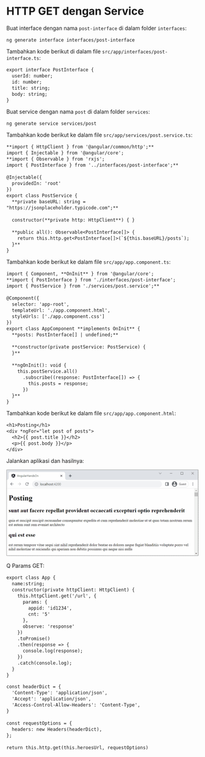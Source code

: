 # HTTP GET dengan Service

Buat interface dengan nama `post-interface` di dalam folder `interfaces`:

```
ng generate interface interfaces/post-interface
```

Tambahkan kode berikut di dalam file `src/app/interfaces/post-interface.ts`:

```
export interface PostInterface {
  userId: number;
  id: number;
  title: string;
  body: string;
}
```

Buat service dengan nama `post` di dalam folder `services`:

```
ng generate service services/post
```

Tambahkan kode berikut ke dalam file `src/app/services/post.service.ts`:

```
**import { HttpClient } from '@angular/common/http';**
import { Injectable } from '@angular/core';
**import { Observable } from 'rxjs';
import { PostInterface } from '../interfaces/post-interface';**

@Injectable({
  providedIn: 'root'
})
export class PostService {
  **private baseURL: string = "https://jsonplaceholder.typicode.com";**

  constructor(**private http: HttpClient**) { }

  **public all(): Observable<PostInterface[]> {
    return this.http.get<PostInterface[]>(`${this.baseURL}/posts`);
  }**
}
```

Tambahkan kode berikut ke dalam file `src/app/app.component.ts`:

```
import { Component, **OnInit** } from '@angular/core';
**import { PostInterface } from './interfaces/post-interface';
import { PostService } from './services/post.service';**

@Component({
  selector: 'app-root',
  templateUrl: './app.component.html',
  styleUrls: ['./app.component.css']
})
export class AppComponent **implements OnInit** {
  **posts: PostInterface[] | undefined;**

  **constructor(private postService: PostService) {
  }**

  **ngOnInit(): void {
    this.postService.all()
      .subscribe((response: PostInterface[]) => {
        this.posts = response;
      })  
  }**
}
```

Tambahkan kode berikut ke dalam file `src/app/app.component.html`:

```
<h1>Posting</h1>
<div *ngFor="let post of posts">
  <h2>{{ post.title }}</h2>
  <p>{{ post.body }}</p>
</div>
```

Jalankan aplikasi dan hasilnya:

![Untitled](HTTP%20GET%20dengan%20Service%20c3b5b28d6dc149d29d75fa26cd9333d0/Untitled.gif)

Q Params GET:

```
export class App {
  name:string;
  constructor(private httpClient: HttpClient) {
    this.httpClient.get('/url', {
      params: {
        appid: 'id1234',
        cnt: '5'
      },
      observe: 'response'
    })
    .toPromise()
    .then(response => {
      console.log(response);
    })
    .catch(console.log);
  }
}
```

```
const headerDict = {
  'Content-Type': 'application/json',
  'Accept': 'application/json',
  'Access-Control-Allow-Headers': 'Content-Type',
}

const requestOptions = {                                                                                                                                                                                 
  headers: new Headers(headerDict), 
};

return this.http.get(this.heroesUrl, requestOptions)
```